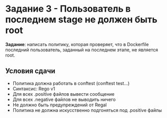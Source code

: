 # Задание 3 - Пользователь в последнем stage не должен быть root

__Задание__: написать политику, которая проверяет, что в Dockerfile последний пользователь, заданный на последнем этапе, не является root.

## Условия сдачи
- Политика должна работать в conftest (conftest test…)
- Синтаксис: Rego v1
- Для всех .positive файлов вывести сообщение
- Для всех .negative файлов не выводить ничего
- Не должно быть предупреждений от Regal
- Политика не должна искусственно подгоняться под .positive файлы
